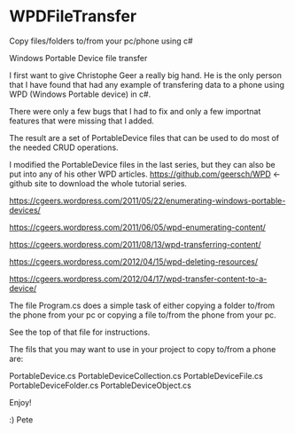 # WPDFileTransfer
Copy files/folders to/from your pc/phone using c#

Windows Portable Device file transfer

I first want to give Christophe Geer a really big hand. He is the only person that I have found that had any example of transfering data to a phone using WPD (Windows Portable device) in c#.

There were only a few bugs that I had to fix and only a few importnat features that were missing that I added.

The result are a set of PortableDevice files that can be used to do most of the needed CRUD operations.

I modified the PortableDevice files in the last series, but they can also be put into any of his other WPD articles. https://github.com/geersch/WPD <- github site to download the whole tutorial series.

https://cgeers.wordpress.com/2011/05/22/enumerating-windows-portable-devices/

https://cgeers.wordpress.com/2011/06/05/wpd-enumerating-content/

https://cgeers.wordpress.com/2011/08/13/wpd-transferring-content/

https://cgeers.wordpress.com/2012/04/15/wpd-deleting-resources/

https://cgeers.wordpress.com/2012/04/17/wpd-transfer-content-to-a-device/

The file Program.cs does a simple task of either copying a folder to/from the phone from your pc
or  copying a file to/from the phone from your pc.

See the top of that file for instructions.

The fils that you may want to use in your project to copy to/from a phone are:

   PortableDevice.cs
   PortableDeviceCollection.cs
   PortableDeviceFile.cs
   PortableDeviceFolder.cs
   PortableDeviceObject.cs

   Enjoy!

   :) Pete
